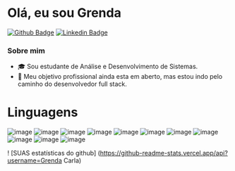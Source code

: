 # Olá, eu sou Grenda


[![Github Badge](https://img.shields.io/badge/-Github-000?style=flat-square&logo=Github&logoColor=white&link=https://github.com/fagnerpsantos)](https://github.com/GrendaCarla)
[![Linkedin Badge](https://img.shields.io/badge/-LinkedIn-blue?style=flat-square&logo=Linkedin&logoColor=white&link=https://www.linkedin.com/in/fagnerpsantos/)](https://www.linkedin.com/in/grenda-carla-ferreira-silva-69bb4a1b9/)


### Sobre mim




<!-- ![image](https://user-images.githubusercontent.com/80162033/114620991-8ec6b200-9c82-11eb-8a18-6255c0a1ba6f.png) ![image](https://user-images.githubusercontent.com/80162033/114621056-a140eb80-9c82-11eb-8828-5fa66fd512d2.png)-->





* 🎓 Sou estudante de Análise e Desenvolvimento de Sistemas.
* 🔭 Meu objetivo profissional ainda esta em aberto, mas estou indo pelo caminho do desenvolvedor full stack.

        
        
        
# Linguagens

![image](https://img.icons8.com/dusk/64/000000/java-coffee-cup-logo.png) ![image](https://img.icons8.com/dusk/50/000000/python.png) ![image](https://img.icons8.com/color/48/000000/c-programming.png) ![image](https://user-images.githubusercontent.com/80162033/115634360-d8954500-a2df-11eb-98c3-52a88305b45f.png) ![image](https://user-images.githubusercontent.com/80162033/115634394-f1055f80-a2df-11eb-8887-79649b7e521d.png) ![image](https://user-images.githubusercontent.com/80162033/115634489-18f4c300-a2e0-11eb-87c1-4a64cfd38c58.png) ![image](https://user-images.githubusercontent.com/80162033/115634546-3164dd80-a2e0-11eb-930f-69f794808f90.png) ![image](https://img.icons8.com/color/50/000000/dart.png) ![image](https://user-images.githubusercontent.com/80162033/115634628-6113e580-a2e0-11eb-84c1-74028ec8d1fb.png)
 ![image](https://img.icons8.com/color/48/000000/microsoft-sql-server.png) ![image](https://user-images.githubusercontent.com/80162033/115634695-7ee14a80-a2e0-11eb-9d5a-80094ebe0bc3.png)



! [SUAS estatísticas do github] (https://github-readme-stats.vercel.app/api?username=Grenda Carla)
